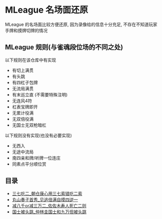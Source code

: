 # MLeague 名场面还原

MLeague 的名场面比较方便还原, 因为录像给的信息十分充足, 不存在不知道玩家手牌和摸牌切牌的情况

## MLeague 规则(与雀魂段位场的不同之处)

以下规则在该仓库中有实现

- 有切上满贯
- 有头跳
- 有四杠子包牌
- 无流局满贯
- 有末巡立直 (不需要特殊注明)
- 无连风4符
- 杠表宝牌即开
- 无累计役满
- 无双倍役满
- 无国士无双枪暗杠

以下规则没有实现(也没有必要实现)

- 无西入
- 无途中流局
- 南四亲和牌/听牌一位连庄
- 同素点平分顺位赏

## 目录

- [三七吃二_朝仓康心用三七索错吃二索](三七吃二_朝仓康心用三七索错吃二索.js)
- [丸山奏子首秀_见逃倍满自摸四逆一](丸山奏子首秀_见逃倍满自摸四逆一.js)
- [减八千or减三万二_佐佐木寿人死亡二则](减八千or减三万二_佐佐木寿人死亡二则.js)
- [国士被头跳_仲林圭国士和九万但被头跳](国士被头跳_仲林圭国士和九万但被头跳.js)
